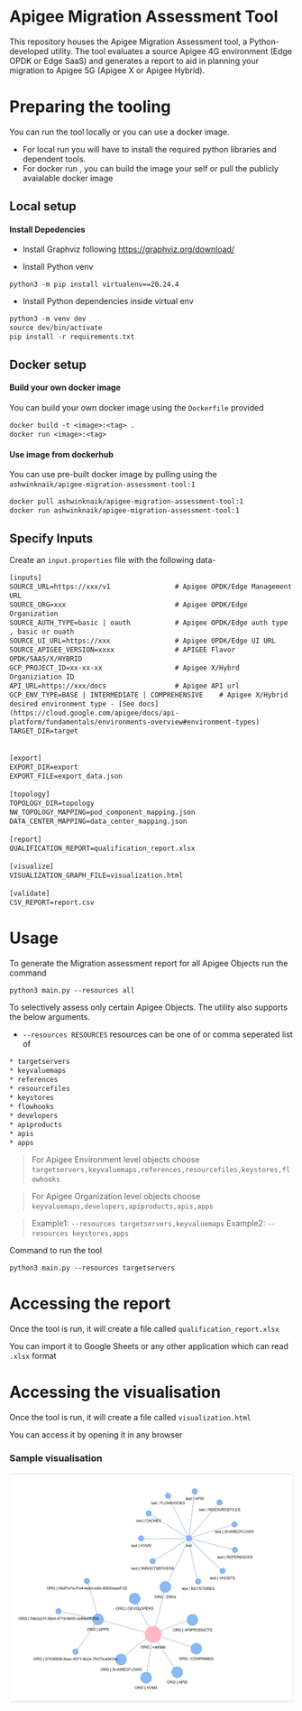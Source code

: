 # Apigee Migration Assessment Tool

This repository houses the Apigee Migration Assessment tool, a Python-developed utility. The tool evaluates a source Apigee 4G environment (Edge OPDK or Edge SaaS) and generates a report to aid in planning your migration to Apigee 5G (Apigee X or Apigee Hybrid).

# Preparing the tooling 
You can run the tool locally or you can use a docker image.

* For local run you will have to install the required python libraries and dependent tools.
* For docker run , you can build the image your self or pull the publicly avaialable docker image

## Local setup

#### Install Depedencies  

* Install Graphviz following https://graphviz.org/download/


* Install Python venv

```
python3 -m pip install virtualenv==20.24.4
```

* Install Python dependencies inside virtual env

```
python3 -m venv dev
source dev/bin/activate
pip install -r requirements.txt
```

## Docker setup

#### Build your own docker image
You can build your own docker image using the `Dockerfile` provided
```
docker build -t <image>:<tag> .
docker run <image>:<tag>
```

#### Use image from dockerhub

You can use  pre-built docker image by pulling using the `ashwinknaik/apigee-migration-assessment-tool:1`

```
docker pull ashwinknaik/apigee-migration-assessment-tool:1
docker run ashwinknaik/apigee-migration-assessment-tool:1
```


## Specify Inputs

Create an `input.properties` file with the following data-

```
[inputs]      
SOURCE_URL=https://xxx/v1                # Apigee OPDK/Edge Management URL 
SOURCE_ORG=xxx                           # Apigee OPDK/Edge Organization
SOURCE_AUTH_TYPE=basic | oauth           # Apigee OPDK/Edge auth type , basic or ouath
SOURCE_UI_URL=https://xxx                # Apigee OPDK/Edge UI URL
SOURCE_APIGEE_VERSION=xxxx               # APIGEE Flavor OPDK/SAAS/X/HYBRID
GCP_PROJECT_ID=xx-xx-xx                  # Apigee X/Hybrd Organiziation ID
API_URL=https://xxx/docs                 # Apigee API url
GCP_ENV_TYPE=BASE | INTERMEDIATE | COMPREHENSIVE    # Apigee X/Hybrid desired environment type - [See docs](https://cloud.google.com/apigee/docs/api-platform/fundamentals/environments-overview#environment-types)
TARGET_DIR=target


[export]
EXPORT_DIR=export
EXPORT_FILE=export_data.json

[topology]
TOPOLOGY_DIR=topology
NW_TOPOLOGY_MAPPING=pod_component_mapping.json
DATA_CENTER_MAPPING=data_center_mapping.json

[report]
QUALIFICATION_REPORT=qualification_report.xlsx

[visualize]
VISUALIZATION_GRAPH_FILE=visualization.html

[validate]
CSV_REPORT=report.csv
```

# Usage 

To generate the Migration assessment report for all Apigee Objects run the command

```
python3 main.py --resources all
```


To selectively assess only certain Apigee Objects. The utility also supports the below arguments. 

* `--resources RESOURCES` resources can be one of or comma seperated list of
```                   
* targetservers
* keyvaluemaps
* references
* resourcefiles
* keystores
* flowhooks
* developers
* apiproducts
* apis
* apps
```
                                                
> For Apigee Environment level objects choose
>    `targetservers,keyvaluemaps,references,resourcefiles,keystores,flowhooks`

> For Apigee Organization level objects choose
>    `keyvaluemaps,developers,apiproducts,apis,apps`

> Example1: `--resources targetservers,keyvaluemaps`
> Example2: `--resources keystores,apps`
                                                

Command to run the tool
```
python3 main.py --resources targetservers

```


# Accessing the report

Once the tool is run, it will create a file called `qualification_report.xlsx`

You can import it to Google Sheets or any other application which can read `.xlsx` format


# Accessing the visualisation

Once the tool is run, it will create a file called `visualization.html`

You can access it by opening it in any browser

### Sample visualisation
![alt text](assets/visualization.png)